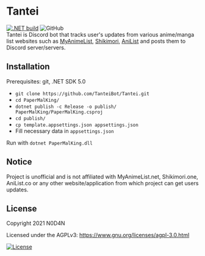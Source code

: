 Tantei
=================


[![.NET build](https://github.com/TanteiBot/Tantei/actions/workflows/build.yml/badge.svg)](https://github.com/TanteiBot/Tantei/actions/workflows/build.yml) ![GitHub](https://img.shields.io/github/license/TanteiBot/Tantei?label=License&style=flat-square)  
Tantei is Discord bot that tracks user's updates from various anime/manga list websites such as [MyAnimeList](https://myanimelist.net), [Shikimori](https://shikimori.one), [AniList](https://anilist.co) and posts them to Discord server/servers.

Installation
---------------------
Prerequisites: git, .NET SDK 5.0
- `git clone https://github.com/TanteiBot/Tantei.git`
- `cd PaperMalKing/`
- `dotnet publish -c Release -o publish/ PaperMalKing/PaperMalKing.csproj`
- `cd publish/`
- `cp template.appsettings.json appsettings.json`
- Fill necessary data in `appsettings.json`

Run with `dotnet PaperMalKing.dll`

Notice
---------------------
Project is unofficial and is not affiliated with MyAnimeList.net, Shikimori.one, AniList.co or any other website/application from which project can get users updates.

License
---------------------

Copyright 2021 N0D4N

Licensed under the AGPLv3: https://www.gnu.org/licenses/agpl-3.0.html

[![License](https://www.gnu.org/graphics/agplv3-with-text-100x42.png)](https://www.gnu.org/licenses/agpl-3.0.html)
